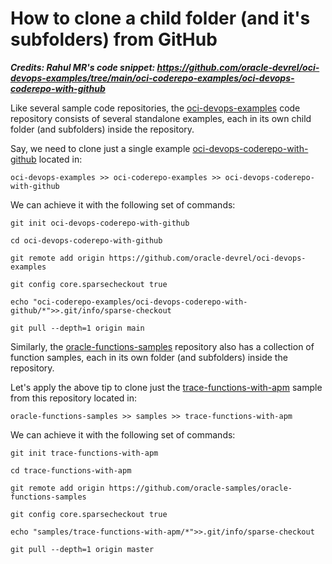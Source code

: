 # How to clone a child folder (and it's subfolders) from GitHub

***Credits: Rahul MR's code snippet:
https://github.com/oracle-devrel/oci-devops-examples/tree/main/oci-coderepo-examples/oci-devops-coderepo-with-github***


Like several sample code repositories, the [oci-devops-examples](https://github.com/oracle-devrel/oci-devops-examples) code repository consists of several standalone examples, each in its own child folder (and subfolders) inside the repository. 

Say, we need to clone just a single example [oci-devops-coderepo-with-github](https://github.com/oracle-devrel/oci-devops-examples/tree/main/oci-coderepo-examples/oci-devops-coderepo-with-github) located in:
```
oci-devops-examples >> oci-coderepo-examples >> oci-devops-coderepo-with-github
```

We can achieve it with the following set of commands:

``` shell
git init oci-devops-coderepo-with-github

cd oci-devops-coderepo-with-github

git remote add origin https://github.com/oracle-devrel/oci-devops-examples

git config core.sparsecheckout true

echo "oci-coderepo-examples/oci-devops-coderepo-with-github/*">>.git/info/sparse-checkout

git pull --depth=1 origin main
```

Similarly, the [oracle-functions-samples](https://github.com/oracle-samples/oracle-functions-samples) repository also has a collection of function samples, each in its own folder (and subfolders) inside the repository. 

Let's apply the above tip to clone just the [trace-functions-with-apm](https://github.com/oracle-samples/oracle-functions-samples/tree/master/samples/trace-functions-with-apm) sample from this repository located in:

```
oracle-functions-samples >> samples >> trace-functions-with-apm
```

We can achieve it with the following set of commands:

``` shell
git init trace-functions-with-apm

cd trace-functions-with-apm

git remote add origin https://github.com/oracle-samples/oracle-functions-samples

git config core.sparsecheckout true

echo "samples/trace-functions-with-apm/*">>.git/info/sparse-checkout

git pull --depth=1 origin master
```